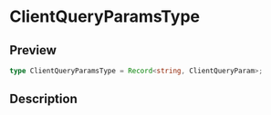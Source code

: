 
      
# ClientQueryParamsType

<div class="api-docs__section" data-reactroot="">

## Preview

</div><div class="api-docs__preview type single" data-reactroot="">

```ts
type ClientQueryParamsType = Record<string, ClientQueryParam>;
```

</div><div class="api-docs__section" data-reactroot="">

## Description

</div><div class="api-docs__description" data-reactroot=""><span class="api-docs__do-not-parse">



</span></div>